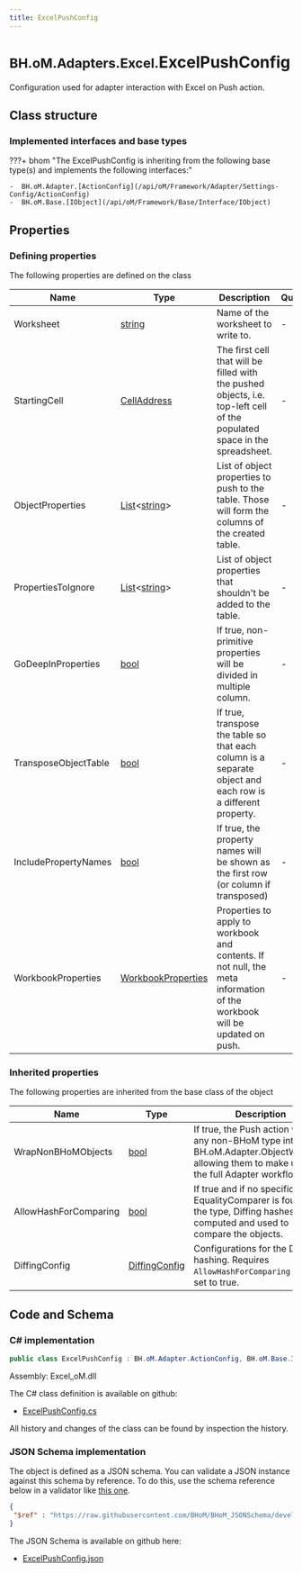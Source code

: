 ```yaml
---
title: ExcelPushConfig
---
```


# <small>BH.oM.Adapters.Excel.</small>**ExcelPushConfig**

Configuration used for adapter interaction with Excel on Push action.

## Class structure

### Implemented interfaces and base types

???+ bhom "The ExcelPushConfig is inheriting from the following base type(s) and implements the following interfaces:"

    -  BH.oM.Adapter.[ActionConfig](/api/oM/Framework/Adapter/Settings-Config/ActionConfig)
    -  BH.oM.Base.[IObject](/api/oM/Framework/Base/Interface/IObject)


## Properties



### Defining properties

The following properties are defined on the class

| Name             | Type             | Description      | Quantity         |
|------------------|------------------|------------------|------------------|
| Worksheet | [string](https://learn.microsoft.com/en-us/dotnet/api/System.String?view=netstandard-2.0) | Name of the worksheet to write to. | - |
| StartingCell | [CellAddress](/api/oM/Adapter/Adapters/Excel/Address/CellAddress) | The first cell that will be filled with the pushed objects, i.e. top-left cell of the populated space in the spreadsheet. | - |
| ObjectProperties | [List](https://learn.microsoft.com/en-us/dotnet/api/System.Collections.Generic.List-1?view=netstandard-2.0)&lt;[string](https://learn.microsoft.com/en-us/dotnet/api/System.String?view=netstandard-2.0)&gt; | List of object properties to push to the table. Those will form the columns of the created table. | - |
| PropertiesToIgnore | [List](https://learn.microsoft.com/en-us/dotnet/api/System.Collections.Generic.List-1?view=netstandard-2.0)&lt;[string](https://learn.microsoft.com/en-us/dotnet/api/System.String?view=netstandard-2.0)&gt; | List of object properties that shouldn't be added to the table. | - |
| GoDeepInProperties | [bool](https://learn.microsoft.com/en-us/dotnet/api/System.Boolean?view=netstandard-2.0) | If true, non-primitive properties will be divided in multiple column. | - |
| TransposeObjectTable | [bool](https://learn.microsoft.com/en-us/dotnet/api/System.Boolean?view=netstandard-2.0) | If true, transpose the table so that each column is a separate object and each row is a different property. | - |
| IncludePropertyNames | [bool](https://learn.microsoft.com/en-us/dotnet/api/System.Boolean?view=netstandard-2.0) | If true, the property names will be shown as the first row (or column if transposed) | - |
| WorkbookProperties | [WorkbookProperties](/api/oM/Adapter/Adapters/Excel/ClosedXML/WorkbookProperties) | Properties to apply to workbook and contents. If not null, the meta information of the workbook will be updated on push. | - |


### Inherited properties
The following properties are inherited from the base class of the object

| Name             | Type             | Description      | Quantity         |
|------------------|------------------|------------------|------------------|
| WrapNonBHoMObjects | [bool](https://learn.microsoft.com/en-us/dotnet/api/System.Boolean?view=netstandard-2.0) | If true, the Push action wraps any non-BHoM type into a BH.oM.Adapter.ObjectWrapper, allowing them to make use of the full Adapter workflow. | - |
| AllowHashForComparing | [bool](https://learn.microsoft.com/en-us/dotnet/api/System.Boolean?view=netstandard-2.0) | If true and if no specific EqualityComparer is found for the type, Diffing hashes are computed and used to compare the objects. | - |
| DiffingConfig | [DiffingConfig](/api/oM/Framework/Diffing/DiffingConfig) | Configurations for the Diffing hashing. Requires `AllowHashForComparing` to be set to true. | - |


## Code and Schema

### C# implementation

``` C# title="C#"
public class ExcelPushConfig : BH.oM.Adapter.ActionConfig, BH.oM.Base.IObject
```

Assembly: Excel_oM.dll

The C# class definition is available on github:

- [ExcelPushConfig.cs](https://github.com/BHoM/Excel_Toolkit/blob/develop/Excel_oM/Config\ExcelPushConfig.cs)

All history and changes of the class can be found by inspection the history.
### JSON Schema implementation

The object is defined as a JSON schema. You can validate a JSON instance against this schema by reference. To do this, use the schema reference below in a validator like [this one](https://www.jsonschemavalidator.net/).

``` json title="JSON Schema"
{
 "$ref" : "https://raw.githubusercontent.com/BHoM/BHoM_JSONSchema/develop/Excel_oM/ExcelPushConfig.json"
}
```

The JSON Schema is available on github here:

- [ExcelPushConfig.json](https://github.com/BHoM/BHoM_JSONSchema/blob/develop/Excel_oM/ExcelPushConfig.json)
